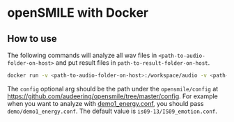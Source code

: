 # openSMILE with Docker

## How to use
The following commands will analyze all wav files in `<path-to-audio-folder-on-host>` and put result files in `path-to-result-folder-on-host`.

```sh
docker run -v <path-to-audio-folder-on-host>:/workspace/audio -v <path-to-result-folder-on-host>:/workspace/result analyze [config]
```

The `config` optional arg should be the path under the `opensmile/config` at https://github.com/audeering/opensmile/tree/master/config. For example when you want to analyze with [demo1_energy.conf](https://github.com/audeering/opensmile/blob/master/config/demo/demo1_energy.conf), you should pass `demo/demo1_energy.conf`. The default value is `is09-13/IS09_emotion.conf`.
